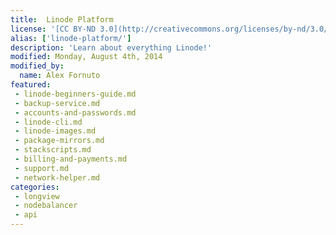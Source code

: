 ```yaml
---
title:  Linode Platform
license: '[CC BY-ND 3.0](http://creativecommons.org/licenses/by-nd/3.0/us/)'
alias: ['linode-platform/']
description: 'Learn about everything Linode!'
modified: Monday, August 4th, 2014
modified_by:
  name: Alex Fornuto
featured:
 - linode-beginners-guide.md
 - backup-service.md
 - accounts-and-passwords.md
 - linode-cli.md
 - linode-images.md
 - package-mirrors.md
 - stackscripts.md
 - billing-and-payments.md
 - support.md
 - network-helper.md
categories:
 - longview
 - nodebalancer
 - api
---
```


